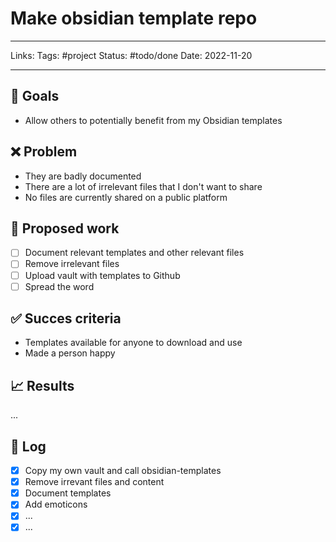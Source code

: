 # Make obsidian template repo

---

Links: 
Tags: #project 
Status: #todo/done
Date: 2022-11-20

---

## 🎯 Goals

- Allow others to potentially benefit from my Obsidian templates

## ❌ Problem

- They are badly documented
- There are a lot of irrelevant files that I don't want to share
- No files are currently shared on a public platform

## 👷 Proposed work

- [ ] Document relevant templates and other relevant files
- [ ] Remove irrelevant files
- [ ] Upload vault with templates to Github
- [ ] Spread the word

## ✅ Succes criteria

- Templates available for anyone to download and use
- Made a person happy

## 📈 Results

...

## 📓 Log

- [x] Copy my own vault and call obsidian-templates
- [x] Remove irrevant files and content
- [x] Document templates
- [x] Add emoticons
- [x] ...
- [x] ...